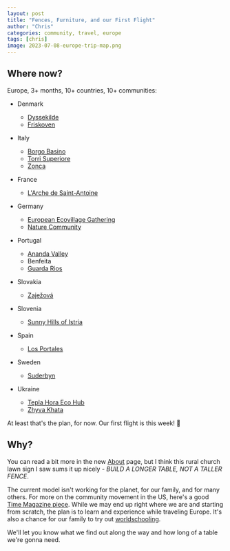 ```yaml
---
layout: post
title: "Fences, Furniture, and our First Flight"
author: "Chris"
categories: community, travel, europe
tags: [chris]
image: 2023-07-08-europe-trip-map.png
---
```


## Where now?

Europe, 3+ months, 10+ countries, 10+ communities:

- Denmark
   - [Dyssekilde](http://www.dyssekilde.dk/uk)
   - [Friskoven](https://www.friskoven.dk/en)

- Italy
   - [Borgo Basino](https://borgobasino.org/)
   - [Torri Superiore](https://php7.torri-superiore.org/en/home/)
   - [Zonca](https://www.zonca.info/)

- France
   - [L'Arche de Saint-Antoine](https://www.arche-sta.com/)

- Germany
   - [European Ecovillage Gathering](https://ecovillagegathering.org/)
   - [Nature Community](https://nature.community/)

- Portugal
   - [Ananda Valley](https://anandavalley.org/)
   - Benfeita
   - [Guarda Rios](https://ecoaldeia.wixsite.com/guardarios/the-vision)

- Slovakia
   - [Zaježová](https://zajezka.sk/)

- Slovenia
   - [Sunny Hills of Istria](https://soncnigrici-istra.eu/)

- Spain
   - [Los Portales](https://losportales.net/index.html)

- Sweden
   - [Suderbyn](https://suderbyn.se/)

- Ukraine
   - [Tepla Hora Eco Hub](https://teplagora.org/)
   - [Zhyva Khata](https://genukraine.com.ua/index.php/en/ecovillages/240-zhyva-khata-family-project)

At least that's the plan, for now. Our first flight is this week! 🚀


## Why?

You can read a bit more in the new [About](/about.html) page, but I think this rural church lawn sign I saw sums it up nicely - *BUILD A LONGER TABLE, NOT A TALLER FENCE*.

The current model isn't working for the planet, for our family, and for many others. For more on the community movement in the US, here's a good [Time Magazine piece](https://time.com/intentional-communities/). While we may end up right where we are and starting from scratch, the plan is to learn and experience while traveling Europe. It's also a chance for our family to try out [worldschooling](https://www.time4learning.com/homeschooling-styles/worldschooling.html#:~:text=Worldschooling%20is%20an%20educational%20movement,(ren)'s%20education.).

We'll let you know what we find out along the way and how long of a table we're gonna need.